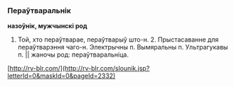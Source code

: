 ### Пераўтваральнік
**назоўнік, мужчынскі род**

1. Той, хто пераўтварае, пераўтварыў што-н. 2. Прыстасаванне для пераўтварэння чаго-н. Электрычны п. Вымяральны п. Ультрагукавы п. || жаночы род: пераўтваральніца.

<a rel="author">[http://rv-blr.com/](http://rv-blr.com/slounik.jsp?letterId=0&maskId=0&pageId=2332)</a>
